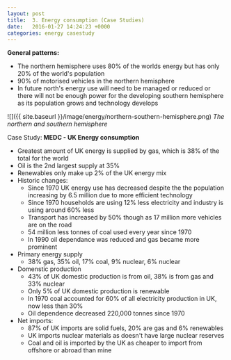 ```yaml
---
layout: post
title:  3. Energy consumption (Case Studies)
date:   2016-01-27 14:24:23 +0000
categories: energy casestudy
---
```


**General patterns:**

* The northern hemisphere uses 80% of the worlds energy but has only 20% of the world's population
* 90% of motorised vehicles in the northern hemisphere
* In future north's energy use will need to be managed or reduced or there will not be enough power for the developing southern hemisphere as its population grows and technology develops

![]({{ site.baseurl }}/image/energy/northern-southern-hemisphere.png)
*The northern and southern hemisphere*


<div class="know know-info">
<i class="fa fa-book" aria-hidden="true"></i>Case Study:<b>
MEDC - UK Energy consumption
</b></div>

* Greatest amount of UK energy is supplied by gas, which is 38% of the total for the world
* Oil is the 2nd largest supply at 35%
* Renewables only make up 2% of the UK energy mix
* Historic changes:
	* Since 1970 UK energy use has decreased despite the the population increasing by 6.5 million due to more efficient technology
	* Since 1970 households are using 12% less electricity and industry is using around 60% less
	* Transport has increased by 50% though as 17 million more vehicles are on the road
	* 54 million less tonnes of coal used every year since 1970
	* In 1990 oil dependance was reduced and gas became more prominent 
* Primary energy supply
	* 38% gas, 35% oil, 17% coal, 9% nuclear, 6% nuclear 
* Domenstic production
	* 43% of UK domestic production is from oil, 38% is from gas and 33% nuclear
	* Only 5% of UK domestic production is renewable
	* In 1970 coal accounted for 60% of all electricity production in UK, now less than 30%
	* Oil dependence decreased 220,000 tonnes since 1970
* Net imports:
	* 87% of UK imports are solid fuels, 20% are gas and 6% renewables
	* UK imports nuclear materials as doesn't have large nuclear reserves
	* Coal and oil is imported by the UK as cheaper to import from offshore or abroad than mine
